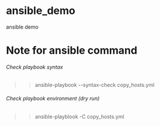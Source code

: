 # ansible_demo
ansible demo

# Note for ansible command

###### Check playbook syntax
>>ansible-playbook --syntax-check copy_hosts.yml

###### Check playbook environment (dry run)
>>ansible-playblook -C copy_hosts.yml
